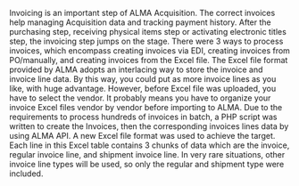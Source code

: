 Invoicing is an important step of ALMA Acquisition. The correct invoices help managing Acquisition data and tracking payment history. After the purchasing step, receiving physical items step or activating electronic titles step, the invoicing step jumps on the stage.
There were 3 ways to process invoices, which encompass creating invoices via EDI, creating invoices from PO/manually, and creating invoices from the Excel file. The Excel file format provided by ALMA adopts an interlacing way to store the invoice and invoice line data. By this way, you could put as more invoice lines as you like, with huge advantage. However, before Excel file was uploaded, you have to select the vendor. It probably means you have to organize your invoice Excel files vendor by vendor before importing to ALMA.
Due to the requirements to process hundreds of invoices in batch, a PHP script was written to create the Invoices, then the corresponding invoices lines data by using ALMA API. A new Excel file format was used to achieve the target. Each line in this Excel table contains 3 chunks of data which are the invoice, regular invoice line, and shipment invoice line. In very rare situations, other invoice line types will be used, so only the regular and shipment type were included.
